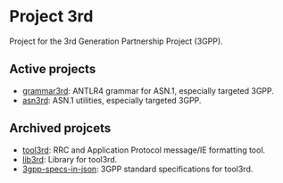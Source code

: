 # Project 3rd

Project for the 3rd Generation Partnership Project (3GPP).

## Active projects

- [grammar3rd]: ANTLR4 grammar for ASN.1, especially targeted 3GPP.
- [asn3rd]: ASN.1 utilities, especially targeted 3GPP.

[grammar3rd]: https://github.com/proj3rd/grammar3rd
[asn3rd]: https://github.com/proj3rd/asn3rd

## Archived projcets

- [tool3rd]: RRC and Application Protocol message/IE formatting tool.
- [lib3rd]: Library for tool3rd.
- [3gpp-specs-in-json]: 3GPP standard specifications for tool3rd.

[tool3rd]: https://github.com/proj3rd/tool3rd
[lib3rd]: https://github.com/proj3rd/lib3rd
[3gpp-specs-in-json]: https://github.com/proj3rd/3gpp-specs-in-json
